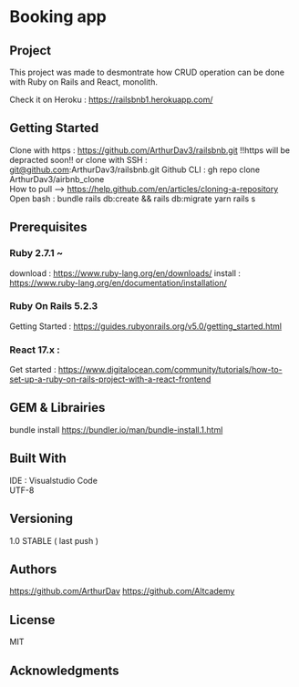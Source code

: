 # Booking app

## Project
This project was made to desmontrate how CRUD operation can be done with Ruby on Rails and React, monolith. 

Check it on Heroku : https://railsbnb1.herokuapp.com/

## Getting Started

Clone with https : https://github.com/ArthurDav3/railsbnb.git
!!https will be depracted soon!!
or clone with SSH : git@github.com:ArthurDav3/railsbnb.git
Github CLI : gh repo clone ArthurDav3/airbnb_clone  
How to pull --> https://help.github.com/en/articles/cloning-a-repository
Open bash : 
bundle 
rails db:create && rails db:migrate
yarn
rails s

## Prerequisites

### Ruby 2.7.1 ~    
download : https://www.ruby-lang.org/en/downloads/
install : https://www.ruby-lang.org/en/documentation/installation/

### Ruby On Rails 5.2.3   
Getting Started : https://guides.rubyonrails.org/v5.0/getting_started.html

### React 17.x :   
Get started : https://www.digitalocean.com/community/tutorials/how-to-set-up-a-ruby-on-rails-project-with-a-react-frontend    
  
## GEM & Librairies 

bundle install
https://bundler.io/man/bundle-install.1.html

## Built With

IDE : Visualstudio Code  
UTF-8 

## Versioning

1.0 STABLE ( last push )

## Authors

https://github.com/ArthurDav
https://github.com/Altcademy

## License

MIT

## Acknowledgments


